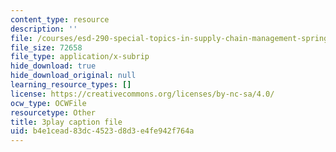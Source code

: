 ```yaml
---
content_type: resource
description: ''
file: /courses/esd-290-special-topics-in-supply-chain-management-spring-2005/b4e1cead83dc4523d8d3e4fe942f764a_hAMwuUM8frc.srt
file_size: 72658
file_type: application/x-subrip
hide_download: true
hide_download_original: null
learning_resource_types: []
license: https://creativecommons.org/licenses/by-nc-sa/4.0/
ocw_type: OCWFile
resourcetype: Other
title: 3play caption file
uid: b4e1cead-83dc-4523-d8d3-e4fe942f764a
---
```

